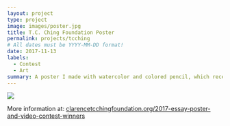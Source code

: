 ```yaml
---
layout: project
type: project
image: images/poster.jpg
title: T.C. Ching Foundation Poster
permalink: projects/tcching
# All dates must be YYYY-MM-DD format!
date: 2017-11-13
labels:
  - Contest
  - Art
summary: A poster I made with watercolor and colored pencil, which received 3rd place in the 12th grade poster contest.
---
```


<img class="ui image" src="{{ site.baseurl }}/images/poster_1.jpg">

More information at: <a href="https://www.clarencetcchingfoundation.org/2017-essay-poster-and-video-contest-winners">clarencetcchingfoundation.org/2017-essay-poster-and-video-contest-winners</a>

